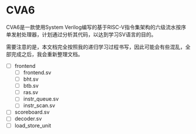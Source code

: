 # CVA6
CVA6是一款使用System Verilog编写的基于RISC-V指令集架构的六级流水按序单发射处理器，计划通过分析其代码，以达到学习SV语言的目的。

需要注意的是，本文档完全按照我的递归学习过程书写，因此可能会有些混乱，全部完成之后，我会重新整理文档。

- [ ] frontend
  - [ ] frontend.sv
  - [ ] bht.sv
  - [ ] btb.sv
  - [ ] ras.sv
  - [ ] instr_queue.sv
  - [ ] instr_scan.sv
- [ ] scoreboard.sv
- [ ] decoder.sv
- [ ] load_store_unit